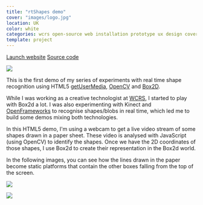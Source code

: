 ```yaml
---
title: "rtShapes demo"
cover: "images/logo.jpg"
location: UK
color: white
categories: wcrs open-source web installation prototype ux design cover webcam
template: project
---
```


<p class="align-center">
<a class="btn external" role="button" href="http://open.joanmira.com/rtshapes" target="_blank">Launch website</a>
<a class="btn github" role="button" href="https://github.com/gazpachu/rtshapes" target="_blank">Source code</a>
</p>

![](/work/rtshapes/images/1.png)

This is the first demo of my series of experiments with real time shape recognition using HTML5 [getUserMedia](https://developer.mozilla.org/en-US/docs/Web/API/MediaDevices/getUserMedia), [OpenCV](http://docs.opencv.org/3.1.0/d9/d6d/tutorial_table_of_content_aruco.html#gsc.tab=0) and [Box2D](https://github.com/hecht-software/box2dweb).

While I was working as a creative technologist at [WCRS](http://www.wcrs.com/), I started to play with Box2d a lot. I was also experimenting with Kinect and [OpenFrameworks](http://openframeworks.cc/) to recognise shapes/blobs in real time, which led me to build some demos mixing both technologies.

In this HTML5 demo, I'm using a webcam to get a live video stream of some shapes drawn in a paper sheet. These video is analysed with JavaScript (using OpenCV) to identify the shapes. Once we have the 2D coordinates of those shapes, I use Box2d to create their representation in the Box2d world.

In the following images, you can see how the lines drawn in the paper become static platforms that contain the other boxes falling from the top of the screen.

![](/work/rtshapes/images/2.jpg)

![](/work/rtshapes/images/3.jpg)
